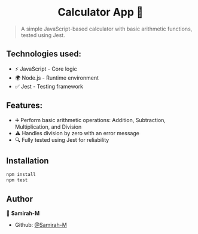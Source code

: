 <h1 align="center">Calculator App 🧮</h1>

> A simple JavaScript-based calculator with basic arithmetic functions, tested using Jest.

## Technologies used:

- ⚡ JavaScript - Core logic
- 🌍 Node.js - Runtime environment
- ✅ Jest - Testing framework

## Features:

- ➕ Perform basic arithmetic operations: Addition, Subtraction, Multiplication, and Division
- ⚠️ Handles division by zero with an error message
- 🔍 Fully tested using Jest for reliability

## Installation

```bash
npm install
npm test
```

## Author

👤 **Samirah-M**

- Github: [@Samirah-M](https://github.com/Samirah-M)
